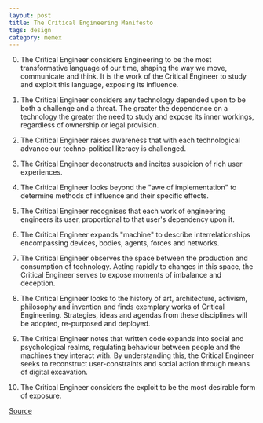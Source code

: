 ```yaml
---
layout: post
title: The Critical Engineering Manifesto
tags: design
category: memex
---
```


0. The Critical Engineer considers Engineering to be the most transformative language of our time, shaping the way we move, communicate and think. It is the work of the Critical Engineer to study and exploit this language, exposing its influence.

1. The Critical Engineer considers any technology depended upon to be both a challenge and a threat. The greater the dependence on a technology the greater the need to study and expose its inner workings, regardless of ownership or legal provision.

2. The Critical Engineer raises awareness that with each technological advance our techno-political literacy is challenged.

3. The Critical Engineer deconstructs and incites suspicion of rich user experiences.

4. The Critical Engineer looks beyond the "awe of implementation" to determine methods of influence and their specific effects.

5. The Critical Engineer recognises that each work of engineering engineers its user, proportional to that user's dependency upon it.

6. The Critical Engineer expands "machine" to describe interrelationships encompassing devices, bodies, agents, forces and networks.

7. The Critical Engineer observes the space between the production and consumption of technology. Acting rapidly to changes in this space, the Critical Engineer serves to expose moments of imbalance and deception.

8. The Critical Engineer looks to the history of art, architecture, activism, philosophy and invention and finds exemplary works of Critical Engineering. Strategies, ideas and agendas from these disciplines will be adopted, re-purposed and deployed.

9. The Critical Engineer notes that written code expands into social and psychological realms, regulating behaviour between people and the machines they interact with. By understanding this, the Critical Engineer seeks to reconstruct user-constraints and social action through means of digital excavation.

10. The Critical Engineer considers the exploit to be the most desirable form of exposure.

[Source](https://criticalengineering.org/en)
